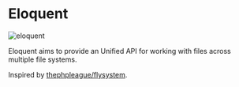 Eloquent
=======
![eloquent](https://cloud.githubusercontent.com/assets/893057/19577054/32405634-9733-11e6-9b0e-7f6646ac319b.png)

Eloquent aims to provide an Unified API for working with files across multiple file systems.

Inspired by [thephpleague/flysystem](https://github.com/thephpleague/flysystem).
